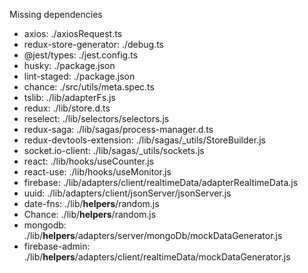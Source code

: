 Missing dependencies
* axios: ./axiosRequest.ts
* redux-store-generator: ./debug.ts
* @jest/types: ./jest.config.ts
* husky: ./package.json
* lint-staged: ./package.json
* chance: ./src/utils/meta.spec.ts
* tslib: ./lib/adapterFs.js
* redux: ./lib/store.d.ts
* reselect: ./lib/selectors/selectors.js
* redux-saga: ./lib/sagas/process-manager.d.ts
* redux-devtools-extension: ./lib/sagas/_utils/StoreBuilder.js
* socket.io-client: ./lib/sagas/_utils/sockets.js
* react: ./lib/hooks/useCounter.js
* react-use: ./lib/hooks/useMonitor.js
* firebase: ./lib/adapters/client/realtimeData/adapterRealtimeData.js
* uuid: ./lib/adapters/client/jsonServer/jsonServer.js
* date-fns: ./lib/__helpers__/random.js
* Chance: ./lib/__helpers__/random.js
* mongodb: ./lib/__helpers__/adapters/server/mongoDb/mockDataGenerator.js
* firebase-admin: ./lib/__helpers__/adapters/client/realtimeData/mockDataGenerator.js

